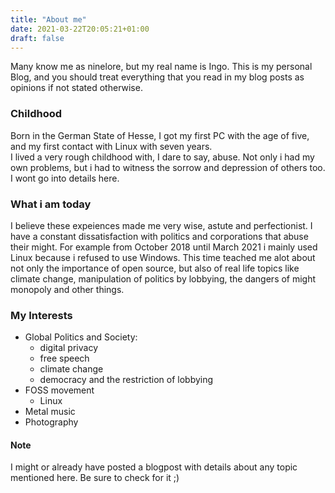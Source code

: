 ```yaml
---
title: "About me"
date: 2021-03-22T20:05:21+01:00
draft: false
---
```


Many know me as ninelore, but my real name is Ingo.
This is my personal Blog, and you should treat everything that you read in my blog posts as opinions if not stated otherwise. 

### Childhood
Born in the German State of Hesse, I got my first PC with the age of five, and my first contact with Linux with seven years.  
I lived a very rough childhood with, I dare to say, abuse. Not only i had my own problems, but i had to witness the sorrow and depression of others too. I wont go into details here.

### What i am today
I believe these expeiences made me very wise, astute and perfectionist. I have a constant dissatisfaction with politics and corporations that abuse their might. For example from October 2018 until March 2021 i mainly used Linux because i refused to use Windows. This time teached me alot about not only the importance of open source, but also of real life topics like climate change, manipulation of politics by lobbying, the dangers of might monopoly and other things. 

### My Interests
- Global Politics and Society: 
  - digital privacy
  - free speech
  - climate change
  - democracy and the restriction of lobbying
- FOSS movement
  - Linux
- Metal music
- Photography


#### Note
I might or already have posted a blogpost with details about any topic mentioned here. Be sure to check for it ;)